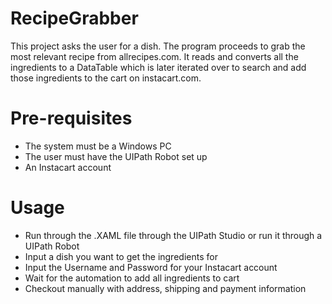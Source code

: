 # RecipeGrabber
This project asks the user for a dish. The program proceeds to grab the most relevant recipe from allrecipes.com.
It reads and converts all the ingredients to a DataTable which is later iterated over to search and add those
ingredients to the cart on instacart.com.

# Pre-requisites
* The system must be a Windows PC
* The user must have the UIPath Robot set up
*  An Instacart account

# Usage
* Run through the .XAML file through the UIPath Studio or run it through a UIPath Robot
* Input a dish you want to get the ingredients for
* Input the Username and Password for your Instacart account
* Wait for the automation to add all ingredients to cart
* Checkout manually with address, shipping and payment information 
